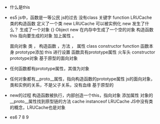 - 什么是this   
- es5
    js中，函数是一等公民
    js的过去 没有class 关键字
    function LRUCache
    类的构造函数
    定义了一个类
    new LRUCache 可以被实例化
    new 发生了什么？
    生成了一个对象 {} Object
    new 在内存中生成了一个空的对象
    构造函数 this 指向要生成的对象 加上属性 。

    面向对象 
      类 ，   构造函数 ，方法 ， 属性 
    class    constructor
    function  函数本身   prototype添加   this 进行设置
    函数具有prototype属性
    火车头 constructor prototype对象
    基于原型的面向对象

- 任何函数都有prototype属性，其值为对象

- 任何对象都有__proto__属性，指向构造函数的prototype属性
    js的面向对象，类和实例的关系，不是父子关系，没有血缘
    基于原型的

- new的过程 
    构造函数被执行，内部创造一个this，指向对象 添加属性
    对象的__proto__属性找到原型链的方法
    cache instanceof LRUCache
    JS中没有类的概念，LRUCache也是对象

- es6 7 8 9
